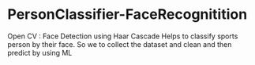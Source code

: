 # PersonClassifier-FaceRecognitition
Open CV : Face Detection using Haar Cascade
Helps to classify sports person by their face. So we to collect the dataset and clean and then predict by using ML
